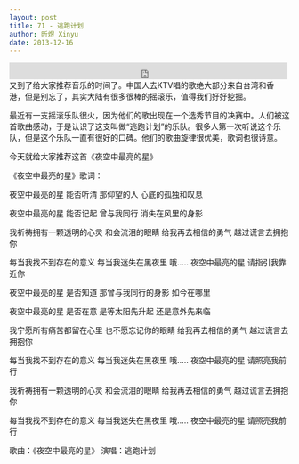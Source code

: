 ```yaml
---
layout: post
title: 71 - 逃跑计划
author: 昕煜 Xinyu
date: 2013-12-16
---
```


<iframe src="https://archive.org/embed/slowchinese_201909/Slow_Chinese_071.mp3" width="500" height="30" frameborder="0" webkitallowfullscreen="true" mozallowfullscreen="true" allowfullscreen></iframe>
又到了给大家推荐音乐的时间了。中国人去KTV唱的歌绝大部分来自台湾和香港，但是别忘了，其实大陆有很多很棒的摇滚乐，值得我们好好挖掘。

最近有一支摇滚乐队很火，因为他们的歌出现在一个选秀节目的决赛中。人们被这首歌曲感动，于是认识了这支叫做“逃跑计划”的乐队。很多人第一次听说这个乐队，但是这个乐队一直有很好的口碑。他们的歌曲旋律很优美，歌词也很诗意。

今天就给大家推荐这首《夜空中最亮的星》

《夜空中最亮的星》歌词：

夜空中最亮的星
能否听清
那仰望的人
心底的孤独和叹息

夜空中最亮的星
能否记起
曾与我同行
消失在风里的身影

我祈祷拥有一颗透明的心灵
和会流泪的眼睛
给我再去相信的勇气
越过谎言去拥抱你

每当我找不到存在的意义
每当我迷失在黑夜里
哦…..
夜空中最亮的星
请指引我靠近你

夜空中最亮的星
是否知道
那曾与我同行的身影
如今在哪里

夜空中最亮的星
是否在意
是等太阳先升起
还是意外先来临

我宁愿所有痛苦都留在心里
也不愿忘记你的眼睛
给我再去相信的勇气
越过谎言去拥抱你

每当我找不到存在的意义
每当我迷失在黑夜里
哦…..
夜空中最亮的星
请照亮我前行

我祈祷拥有一颗透明的心灵
和会流泪的眼睛
给我再去相信的勇气
越过谎言去拥抱你

每当我找不到存在的意义
每当我迷失在黑夜里
哦…..
夜空中最亮的星
请照亮我前行

歌曲：《夜空中最亮的星》
演唱：逃跑计划

 

